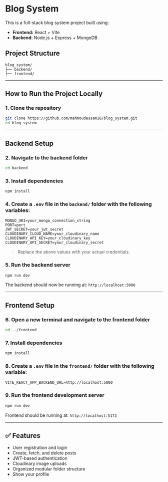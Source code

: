 # Blog System

This is a full-stack blog system project built using:

- **Frontend:** React + Vite
- **Backend:** Node.js + Express + MongoDB

## Project Structure

```
blog_system/
├── backend/
├── frontend/
```

---

## How to Run the Project Locally

### 1. Clone the repository

```bash
git clone https://github.com/mahmoudessam16/blog_system.git
cd blog_system
```

---

## Backend Setup

### 2. Navigate to the backend folder

```bash
cd backend
```

### 3. Install dependencies

```bash
npm install
```

### 4. Create a `.env` file in the `backend/` folder with the following variables:

```env
MONGO_URI=your_mongo_connection_string
PORT=port
JWT_SECRET=your_jwt_secret
CLOUDINARY_CLOUD_NAME=your_cloudinary_name
CLOUDINARY_API_KEY=your_cloudinary_key
CLOUDINARY_API_SECRET=your_cloudinary_secret
```

> Replace the above values with your actual credentials.

### 5. Run the backend server

```bash
npm run dev
```

The backend should now be running at: `http://localhost:5000`

---

## Frontend Setup

### 6. Open a new terminal and navigate to the frontend folder

```bash
cd ../frontend
```

### 7. Install dependencies

```bash
npm install
```

### 8. Create a `.env` file in the `frontend/` folder with the following variable:

```env
VITE_REACT_APP_BACKEND_URL=http://localhost:5000
```

### 9. Run the frontend development server

```bash
npm run dev
```

Frontend should be running at: `http://localhost:5173`

---

## ✅ Features

- User registration and login
- Create, fetch, and delete posts
- JWT-based authentication
- Cloudinary image uploads
- Organized modular folder structure
- Show your profile
